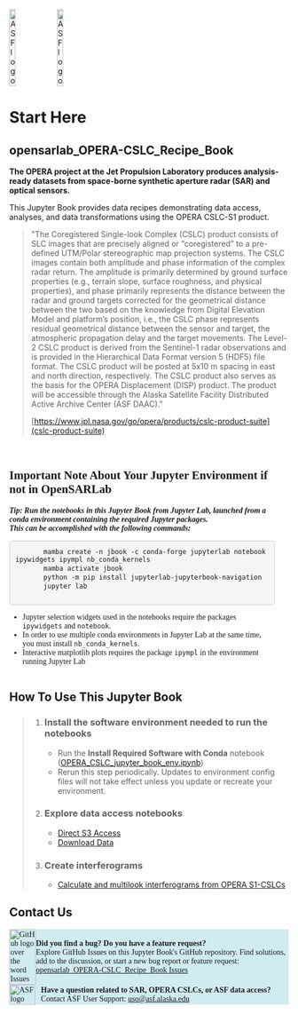 <div style="display: flex; align-items: center;">
    <img src="https://opensarlab-docs.asf.alaska.edu/opensarlab-notebook-assets/logos/ASF_logo.svg" alt="ASF logo" style="width: 15%; margin-right: 10px;"/>
    <img src="https://asf.alaska.edu/wp-content/uploads/2023/10/OPERA-logo.png" alt="ASF logo" style="width: 15%;"/>
</div>


# Start Here

## opensarlab_OPERA-CSLC_Recipe_Book

**The OPERA project at the Jet Propulsion Laboratory produces analysis-ready datasets from space-borne synthetic aperture radar (SAR) and optical sensors.**

This Jupyter Book provides data recipes demonstrating data access, analyses, and data transformations using the OPERA CSLC-S1 product.

>"The Coregistered Single-look Complex (CSLC) product consists of SLC images that are precisely aligned or “coregistered” to a pre-defined UTM/Polar stereographic map projection systems. The CSLC images contain both amplitude and phase information of the complex radar return. The amplitude is primarily determined by ground surface properties (e.g., terrain slope, surface roughness, and physical properties), and phase primarily represents the distance between the radar and ground targets corrected for the geometrical distance between the two based on the knowledge from Digital Elevation Model and platform’s position, i.e., the CSLC phase represents residual geometrical distance between the sensor and target, the atmospheric propagation delay and the target movements. The Level-2 CSLC product is derived from the Sentinel-1 radar observations and is provided in the Hierarchical Data Format version 5 (HDF5) file format. The CSLC product will be posted at 5x10 m spacing in east and north direction, respectively. The CSLC product also serves as the basis for the OPERA Displacement (DISP) product. The product will be accessible through the Alaska Satellite Facility Distributed Active Archive Center (ASF DAAC)."
>
>[https://www.jpl.nasa.gov/go/opera/products/cslc-product-suite](cslc-product-suite)

<br>

<div class="alert alert-success" style="display: flex; align-items: center; font-family: 'Times New Roman', Times, serif; background-color: 'rgba(200,0,0,0.2)'">
  <div style="width: 95%;">
    <h2><b>Important Note About Your Jupyter Environment if not in OpenSARLab</b></h2>
    <b><i>Tip: Run the notebooks in this Jupyter Book from Jupyter Lab, launched from a conda environment containing the required Jupyter packages. 
        <br/>
        This can be accomplished with the following commands:</i></b>
    <pre style="background-color: #f5f5f5; padding: 10px; border-radius: 5px; border: 1px solid #ccc; overflow: auto;">
      <code>mamba create -n jbook -c conda-forge jupyterlab notebook ipywidgets ipympl nb_conda_kernels</code>
      <code>mamba activate jbook</code>
      <code>python -m pip install jupyterlab-jupyterbook-navigation</code>
      <code>jupyter lab</code>
    </pre>
    <ul>
        <li>Jupyter selection widgets used in the notebooks require the packages <code>ipywidgets</code> and <code>notebook</code>.</li>
        <li>In order to use multiple conda environments in Jupyter Lab at the same time, you must install <code>nb_conda_kernels</code>.</li>
        <li>Interactive matplotlib plots requires the package <code>ipympl</code> in the environment running Jupyter Lab</li>
    </ul>
  </div>
</div>

## How To Use This Jupyter Book

>1. ### Install the software environment needed to run the notebooks
>
>    - Run the **Install Required Software with Conda** notebook ([OPERA_CSLC_jupyter_book_env.ipynb](software_environments/OPERA_CSLC_jupyter_book_env.ipynb))
>    - Rerun this step periodically. Updates to environment config files will not take effect unless you update or recreate your environment.
>
>1. ### Explore data access notebooks
>    - [Direct S3 Access](data_access/OPERA_S3_Access.ipynb)
>    - [Download Data](data_access/search_download_OPERA-CSLC-S1.ipynb)
>
>1. ### Create interferograms
>    - [Calculate and multilook interferograms from OPERA S1-CSLCs](insar_generation/ASF_OPERA_CSLC_2_IFG.ipynb)

## Contact Us

<div class="alert alert-info" style="display: flex; align-items: center; font-family: 'Times New Roman', Times, serif; background-color: #d1ecf1;">
  <div style="display: flex; align-items: center; width: 10%;">
    <a href="https://github.com/ASFOpenSARlab/opensarlab_OPERA-CSLC_Recipe_Book/issues">
      <img src="https://opensarlab-docs.asf.alaska.edu/opensarlab-notebook-assets/logos/github_issues.png" alt="GitHub logo over the word Issues" style="width: 100%;">
    </a>
  </div>
  <div style="width: 95%;">
    <b>Did you find a bug? Do you have a feature request?</b>
    <br/>
    Explore GitHub Issues on this Jupyter Book's GitHub repository. Find solutions, add to the discussion, or start a new bug report or feature request: <a href="https://github.com/ASFOpenSARlab/opensarlab_OPERA-CSLC_Recipe_Book/issues">opensarlab_OPERA-CSLC_Recipe_Book Issues</a>
  </div>
</div>

<div class="alert alert-info" style="display: flex; align-items: center; justify-content: space-between; font-family: 'Times New Roman', Times, serif; background-color: #d1ecf1;">
  <div style="display: flex; align-items: center; width: 10%; margin-right: 10px;">
    <a href="mailto:uso@asf.alaska.edu">
      <img src="https://opensarlab-docs.asf.alaska.edu/opensarlab-notebook-assets/logos/ASF_support_logo.png" alt="ASF logo" style="width: 100%">
    </a>
  </div>
  <div style="width: 95%;">
    <b>Have a question related to SAR, OPERA CSLCs, or ASF data access?</b>
    <br/>
    Contact ASF User Support: <a href="mailto:uso@asf.alaska.edu">uso@asf.alaska.edu</a>
  </div>
</div>


